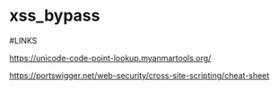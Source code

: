 # xss_bypass



#LINKS 

https://unicode-code-point-lookup.myanmartools.org/

https://portswigger.net/web-security/cross-site-scripting/cheat-sheet

